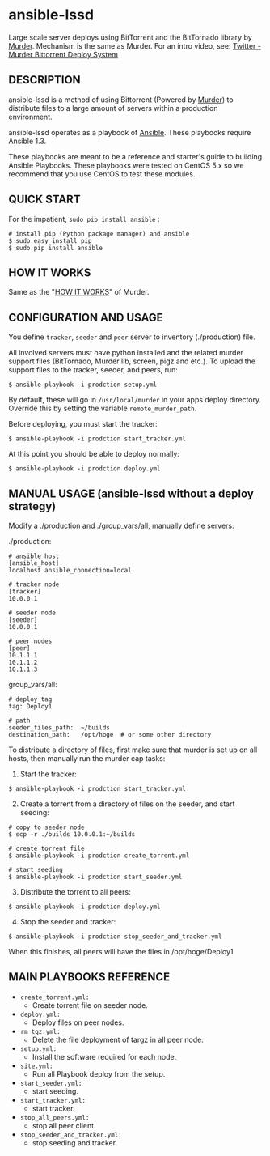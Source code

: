 ansible-lssd
============

Large scale server deploys using BitTorrent and the BitTornado library by [Murder](https://github.com/lg/murder).
Mechanism is the same as Murder.
For an intro video, see: [Twitter - Murder Bittorrent Deploy System](http://vimeo.com/11280885)


DESCRIPTION
-----------

ansible-lssd  is a method of using Bittorrent (Powered by [Murder](https://github.com/lg/murder)) to distribute files to a large amount of servers within a production environment. 

ansible-lssd operates as a playbook of [Ansible](https://github.com/ansible/ansible).
These playbooks require Ansible 1.3.

These playbooks are meant to be a reference and starter's guide to building Ansible Playbooks. These playbooks were tested on CentOS 5.x so we recommend that you use CentOS to test these modules.


QUICK START
-----------

For the impatient, `sudo pip install ansible` :
  ```bash:
  # install pip (Python package manager) and ansible
  $ sudo easy_install pip
  $ sudo pip install ansible
  ```


HOW IT WORKS
------------

Same as the "[HOW IT WORKS](https://github.com/lg/murder/blob/master/README.md#how-it-works)" of Murder.


CONFIGURATION AND USAGE
-----------------------

You define `tracker`, `seeder` and `peer` server to inventory (./production) file.

All involved servers must have python installed and the related murder
support files (BitTornado, Murder lib, screen, pigz and etc.). To upload the support files to the tracker, seeder, and peers, run:
  ```bash:
  $ ansible-playbook -i prodction setup.yml
  ```

By default, these will go in `/usr/local/murder` in your apps deploy directory. 
Override this by setting the variable `remote_murder_path`. 

Before deploying, you must start the tracker:

  ```bash:
  $ ansible-playbook -i prodction start_tracker.yml
  ```

At this point you should be able to deploy normally:

  ```bash:
  $ ansible-playbook -i prodction deploy.yml
  ```


MANUAL USAGE (ansible-lssd without a deploy strategy)
-----------------------------------------------------

Modify a ./production and ./group_vars/all, manually define servers:

./production:
  ```INI:production
  # ansible host
  [ansible_host]
  localhost ansible_connection=local
  
  # tracker node
  [tracker]
  10.0.0.1
  
  # seeder node
  [seeder]
  10.0.0.1
  
  # peer nodes
  [peer]
  10.1.1.1
  10.1.1.2
  10.1.1.3
  ```

group_vars/all:
  ```YAML:group_vars/all
  # deploy tag
  tag: Deploy1
  
  # path
  seeder_files_path:  ~/builds
  destination_path:   /opt/hoge  # or some other directory
  ```

To distribute a directory of files, first make sure that murder is set
up on all hosts, then manually run the murder cap tasks:

1. Start the tracker:

  ```bash:
  $ ansible-playbook -i prodction start_tracker.yml
  ```

2. Create a torrent from a directory of files on the seeder, and start seeding:

  ```bash:
  # copy to seeder node
  $ scp -r ./builds 10.0.0.1:~/builds
  
  # create torrent file
  $ ansible-playbook -i prodction create_torrent.yml
  
  # start seeding
  $ ansible-playbook -i prodction start_seeder.yml
  ```

3. Distribute the torrent to all peers:

  ```bash:
  $ ansible-playbook -i prodction deploy.yml
  ```

4. Stop the seeder and tracker:

  ```bash:
  $ ansible-playbook -i prodction stop_seeder_and_tracker.yml
  ```

When this finishes, all peers will have the files in /opt/hoge/Deploy1


MAIN PLAYBOOKS REFERENCE
------------------------

* `create_torrent.yml:`
  * Create torrent file on seeder node.
* `deploy.yml:`
  * Deploy files on peer nodes.
* `rm_tgz.yml:`
  * Delete the file deployment of targz in all peer node.
* `setup.yml:`
  * Install the software required for each node.
* `site.yml:`
  * Run all Playbook deploy from the setup.
* `start_seeder.yml:`
  * start seeding.
* `start_tracker.yml:`
  * start tracker.
* `stop_all_peers.yml:`
  * stop all peer client.
* `stop_seeder_and_tracker.yml:`
  * stop seeding and tracker.





